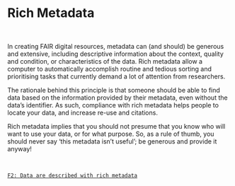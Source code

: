 # Rich Metadata

</br>

In creating FAIR digital resources, metadata can (and should) be  generous and extensive, including descriptive information about the  context, quality and condition, or characteristics of the data. Rich  metadata allow a computer to automatically accomplish routine and  tedious sorting and prioritising tasks that currently demand a lot of  attention from researchers. 

The rationale behind this principle is that  someone should be able to find data based on the information provided by their metadata, even without the data’s identifier. As such, compliance with rich metadata helps people to locate your data, and increase re-use and  citations. 

Rich metadata implies that you should not presume that you know who will want to use your data, or for what purpose. So, as a rule  of thumb, you should never say ‘this metadata isn’t useful’; be generous and provide it anyway!

</br>

[`F2: Data are described with rich metadata`](https://www.go-fair.org/fair-principles/f2-data-described-rich-metadata/)
